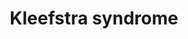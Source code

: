 ---
annotations:
- id: DOID:1925
  parent: genetic disease
  type: Disease Ontology
  value: Coffin-Siris syndrome
- id: DOID:0080598
  parent: genetic disease
  type: Disease Ontology
  value: Kleefstra syndrome 2
- id: DOID:0060352
  parent: genetic disease
  type: Disease Ontology
  value: Kleefstra syndrome 1
- id: PW:0000013
  parent: disease pathway
  type: Pathway Ontology
  value: disease pathway
- id: DOID:0080597
  type: Disease Ontology
  value: Kleefstra syndrome
- id: PW:0001411
  parent: regulatory pathway
  type: Pathway Ontology
  value: altered histone modification pathway
authors:
- Fehrhart
- Eweitz
- Egonw
citedin: ''
communities:
- Diseases
- ONTOX
- RareDiseases
description: 'Kleefstra syndrome is a rare genetic disorder (MIM #610253, Orpha:261494).
  The cause was found first to be a deletion in the region 9q34.2 with the main gene
  EHMT1, which is a histone methyltransferase and involved in epigenetics, namely
  histone methylation on histone H3 lysine residues. It also methylates DNA. Similar
  phenotypes were later found with loss of function mutations in other proteins involved
  in histone methylation, namely KMT2C (MLL3) located on 7q36.1, MBD5, SMARCB1, and
  NR1I3 (MIM #617768 Kleefstra syndrome 2).'
last-edited: 2024-07-25
ndex: null
organisms:
- Homo sapiens
redirect_from:
- /index.php/Pathway:WP5351
- /instance/WP5351
- /instance/WP5351_r134654
revision: r134654
schema-jsonld:
- '@context': https://schema.org/
  '@id': https://wikipathways.github.io/pathways/WP5351.html
  '@type': Dataset
  creator:
    '@type': Organization
    name: WikiPathways
  description: 'Kleefstra syndrome is a rare genetic disorder (MIM #610253, Orpha:261494).
    The cause was found first to be a deletion in the region 9q34.2 with the main
    gene EHMT1, which is a histone methyltransferase and involved in epigenetics,
    namely histone methylation on histone H3 lysine residues. It also methylates DNA.
    Similar phenotypes were later found with loss of function mutations in other proteins
    involved in histone methylation, namely KMT2C (MLL3) located on 7q36.1, MBD5,
    SMARCB1, and NR1I3 (MIM #617768 Kleefstra syndrome 2).'
  keywords:
  - ACTL6A
  - ACTL6B
  - ARID1A
  - ARID1B
  - ASH2L
  - ASXL1
  - BAP1
  - BIX-01294
  - DNA
  - DPY30
  - EHMT1
  - Histone H3.3
  - KDM6A
  - KMT2C
  - L-lysine residue
  - MBD5
  - N6,N6-dimethyl-L-lysine residue
  - N6-methyl-L-lysine residue
  - NCOA6
  - NR1I3
  - PAGR1
  - PAXIP1
  - RBBP5
  - RXRA
  - S-adenosyl-L-homocysteine
  - S-adenosyl-L-methionine
  - SMARCA2
  - SMARCA4
  - SMARCB1
  - SMARCC1
  - SMARCC2
  - SMARCD1
  - SMARCD2
  - SMARCD3
  - WDR5
  - Zn(2+)
  license: CC0
  name: Kleefstra syndrome
seo: CreativeWork
title: Kleefstra syndrome
wpid: WP5351
---